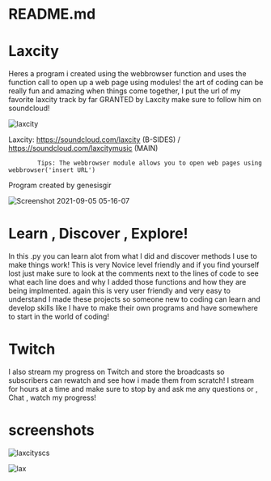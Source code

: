 # README.md

# Laxcity
Heres a program i created using the webbrowser function and uses the function call to open up a web page using modules!
the art of coding can be really fun and amazing when things come together, I put the url of my favorite laxcity track by far
GRANTED by Laxcity make sure to follow him on soundcloud!

![laxcity](https://user-images.githubusercontent.com/87259615/161549664-fd63187e-28a1-459a-90f2-a8705e441ccc.jpg)


Laxcity: https://soundcloud.com/laxcity (B-SIDES) / https://soundcloud.com/laxcitymusic (MAIN)

            Tips: The webbrowser module allows you to open web pages using webbrowser('insert URL')
Program created by genesisgir

![Screenshot 2021-09-05 05-16-07](https://user-images.githubusercontent.com/87259615/132131776-e08d5983-5fb7-45fd-b15b-ccf84c708afe.png)

# Learn , Discover , Explore!
In this .py you can learn alot from what I did and discover methods I use to make things work! This is very Novice level friendly
and if you find yourself lost just make sure to look at the comments next to the lines of code to see what each line does and why 
I added those functions and how they are being implmented. again this is very user friendly and very easy to understand I made
these projects so someone new to coding can learn and develop skills like I have to make their own programs and have somewhere to
start in the world of coding!

# Twitch
I also stream my progress on Twitch and store the broadcasts so subscribers can rewatch and see how i made them from scratch! I stream for hours
at a time and make sure to stop by and ask me any questions or , Chat , watch my progress!

# screenshots

![laxcityscs](https://user-images.githubusercontent.com/87259615/161549511-91461a87-75c2-48f0-9c01-aac5229742b6.PNG)

![lax](https://user-images.githubusercontent.com/87259615/161549520-ab22bff6-1d05-4def-9910-43de060103cf.PNG)


